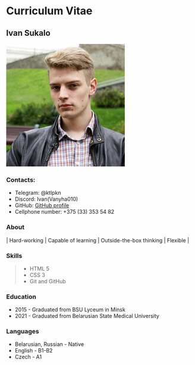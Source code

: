 # Curriculum Vitae
## Ivan Sukalo
![my-photo](assets/img/profile1.JPG)

### Contacts:
* Telegram: @ktlpkn
* Discord: Ivan(Vanyha010)
* GitHub: [GitHub profile](https://github.com/Vanyha010)
* Cellphone number: +375 (33) 353 54 82

### About
| Hard-working | Capable of learning | Outside-the-box thinking | Flexible |

### Skills
> - HTML 5
> - CSS 3
> - Git and GitHub

### Education
* 2015 - Graduated from BSU Lyceum in Minsk
* 2021 - Graduated from Belarusian State Medical University

### Languages
* Belarusian, Russian - Native
* English - B1-B2
* Czech - A1
